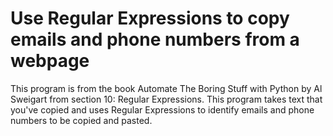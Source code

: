 # Use Regular Expressions to copy emails and phone numbers from a webpage

This program is from the book Automate The Boring Stuff with Python by Al Sweigart from section 10: Regular Expressions. This program takes text that you've copied and uses Regular Expressions to identify emails and phone numbers to be copied and pasted. 

